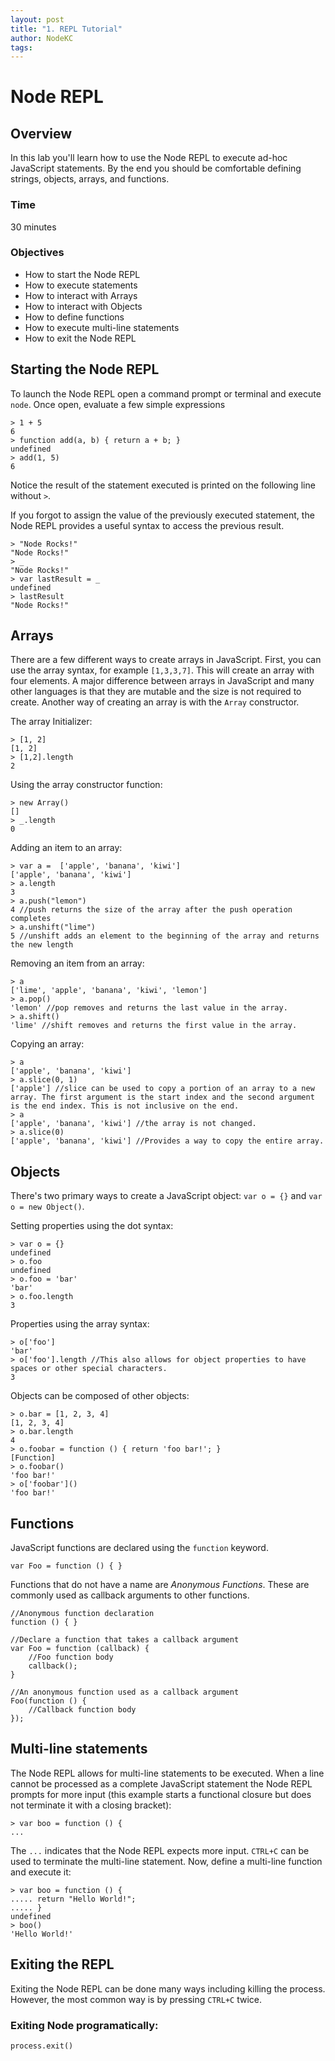 ```yaml
---
layout: post
title: "1. REPL Tutorial"
author: NodeKC
tags:
---
```


# Node REPL

## Overview

In this lab you'll learn how to use the Node REPL to execute ad-hoc JavaScript statements. By the end you should be comfortable defining strings, objects, arrays, and functions.

### Time 

30 minutes

### Objectives

- How to start the Node REPL
- How to execute statements
- How to interact with Arrays
- How to interact with Objects
- How to define functions
- How to execute multi-line statements
- How to exit the Node REPL

## Starting the Node REPL

To launch the Node REPL open a command prompt or terminal and execute `node`. Once open, evaluate a few simple expressions

    > 1 + 5
    6
    > function add(a, b) { return a + b; }
    undefined
    > add(1, 5)
    6

Notice the result of the statement executed is printed on the following line without `>`. 

If you forgot to assign the value of the previously executed statement, the Node REPL provides a useful syntax to access the previous result.

    > "Node Rocks!"
    "Node Rocks!"
    > _
    "Node Rocks!"
    > var lastResult = _
    undefined
    > lastResult
    "Node Rocks!"

## Arrays

There are a few different ways to create arrays in JavaScript. First, you can use the array syntax, for example `[1,3,3,7]`. This will create an array with four elements. A major difference between arrays in JavaScript and many other languages is that they are mutable and the size is not required to create. Another way of creating an array is with the `Array` constructor. 
    
The array Initializer:

    > [1, 2]
    [1, 2]
    > [1,2].length
    2
    
Using the array constructor function:

    > new Array()
    []
    > _.length
    0

Adding an item to an array:

    > var a =  ['apple', 'banana', 'kiwi']
    ['apple', 'banana', 'kiwi']
    > a.length
    3
    > a.push("lemon")
    4 //push returns the size of the array after the push operation completes
    > a.unshift("lime") 
    5 //unshift adds an element to the beginning of the array and returns the new length

Removing an item from an array: 

    > a
    ['lime', 'apple', 'banana', 'kiwi', 'lemon']
    > a.pop()
    'lemon' //pop removes and returns the last value in the array.
    > a.shift()
    'lime' //shift removes and returns the first value in the array.

Copying an array:

    > a
    ['apple', 'banana', 'kiwi']
    > a.slice(0, 1)
    ['apple'] //slice can be used to copy a portion of an array to a new array. The first argument is the start index and the second argument is the end index. This is not inclusive on the end.
    > a
    ['apple', 'banana', 'kiwi'] //the array is not changed.
    > a.slice(0)
    ['apple', 'banana', 'kiwi'] //Provides a way to copy the entire array.

## Objects

There's two primary ways to create a JavaScript object: `var o = {}` and `var o = new Object()`.

Setting properties using the dot syntax:

    > var o = {}
    undefined
    > o.foo
    undefined
    > o.foo = 'bar'
    'bar'
    > o.foo.length
    3

Properties using the array syntax:

    > o['foo']
    'bar'
    > o['foo'].length //This also allows for object properties to have spaces or other special characters.
    3

Objects can be composed of other objects: 

    > o.bar = [1, 2, 3, 4]
    [1, 2, 3, 4]
    > o.bar.length
    4
    > o.foobar = function () { return 'foo bar!'; }
    [Function]
    > o.foobar()
    'foo bar!'
    > o['foobar']()
    'foo bar!'

## Functions

JavaScript functions are declared using the `function` keyword. 

    var Foo = function () { }

Functions that do not have a name are *Anonymous Functions*. These are commonly used as callback arguments to other functions.

    //Anonymous function declaration
    function () { }

    //Declare a function that takes a callback argument
    var Foo = function (callback) {
        //Foo function body
        callback();
    }

    //An anonymous function used as a callback argument
    Foo(function () {
        //Callback function body
    });

## Multi-line statements

The Node REPL allows for multi-line statements to be executed. When a line cannot be processed as a complete JavaScript statement the Node REPL prompts for more input (this example starts a functional closure but does not terminate it with a closing bracket):

    > var boo = function () {
    ...

The `...` indicates that the Node REPL expects more input. `CTRL+C` can be used to terminate the multi-line statement. Now, define a multi-line function and execute it: 

    > var boo = function () {
    ..... return "Hello World!";
    ..... }
    undefined
    > boo()
    'Hello World!'

## Exiting the REPL

Exiting the Node REPL can be done many ways including killing the process. However, the most common way is by pressing `CTRL+C` twice. 

### Exiting Node programatically:

    process.exit()